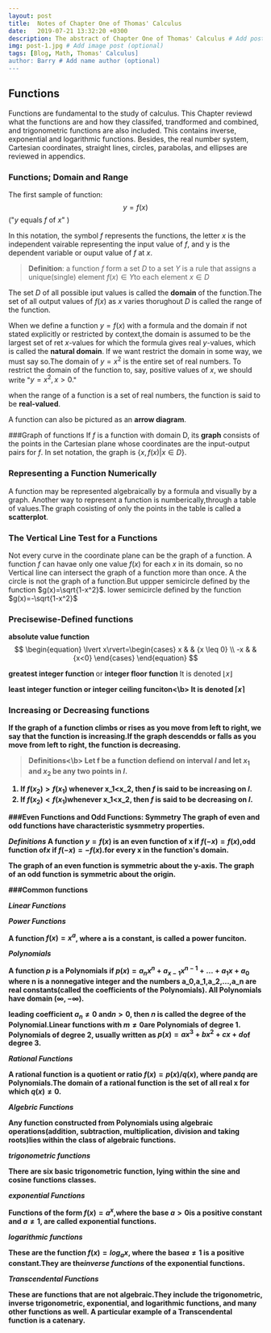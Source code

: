```yaml
---
layout: post
title:  Notes of Chapter One of Thomas' Calculus
date:   2019-07-21 13:32:20 +0300
description: The abstract of Chapter One of Thomas' Calculus # Add post description (optional)
img: post-1.jpg # Add image post (optional)
tags: [Blog, Math, Thomas' Calculus]
author: Barry # Add name author (optional)
---
```


## Functions
Functions are fundamental to the study of calculus.
This Chapter reviewd what the functions are and how they classifed, trandformed and combined, and trigonometric functions are also included.
This contains inverse, exponential and logarithmic functions. Besides, the real number system, Cartesian coordinates, straight lines, circles, parabolas, and ellipses are reviewed in appendics.

### Functions; Domain and Range

The first sample of function:
$$y=f(x) $$
  ("$y$ equals $f$ of $x$" )

In this notation, the symbol $f$ represents the functions,
the letter $x$ is the independent vairable representing the input value of $f$, and y is the dependent variable or ouput value of $f$ at $x$.

>**Definition**: a function $f$ form a set $D$ to a set $Y$ is a rule that assigns a unique(single) element $f(x)\in Y$to each element $x\in D$

The set $D$ of all possible iput values is called the **domain** of the function.The set of all output values of $f(x)$ as $x$ varies thorughout $D$ is called the range of the function.

When we define a function $y=f(x)$ with a formula and the domain if not stated explicitly or restricted by context,the domain is assumed to be the largest set of ret $x$-values for which the formula gives real $y$-values, which is called the **natural domain**.
If we want restrict the domain in some way, we must say so.The domain of $y = x^2$ is the entire set of real numbers. To restrict the domain of the function to, say, positive values of $x$, we should write "$y=x^2,x>0.$"

when  the range of a function is a set of real numbers, the function is said to be **real-valued**.

A function can also be pictured as an **arrow diagram**.

###Graph of functions
If $f$ is a function with domain D, its **graph** consists of the points in the Cartesian plane whose coordinates are the input-output pairs for $f$. In set notation, the graph is $\{x,f(x)|x\in D\}$.


### Representing a Function Numerically
A function may be represented algebraically by a formula
and visually by a graph. Another way to represent a function is numberically,through a table of values.The graph cosisting of only the points in the table is called a **scatterplot**.

### The Vertical Line Test for a Functions
Not every curve in the coordinate plane can be the graph of a function. A function $f$ can havae only one value $f(x)$ for each $x$ in its domain, so no Vertical line can intersect the graph of a function more than once. A
the circle is not the graph of a function.But uppper semicircle defined by the function $g(x)=\sqrt{1-x^2}$.
lower semicircle defined by the function $g(x)=-\sqrt{1-x^2}$

### Precisewise-Defined functions
<b> absolute value function </b>
$$
\begin{equation}
\lvert x\rvert=\begin{cases}
x & & {x \leq 0} \\
-x & & {x<0}  
\end{cases}
\end{equation}
$$

<b>greatest integer function </b> or <b> integer floor function</b>
It is denoted $\lfloor x\rfloor$

<b>least integer function or integer ceiling funciton<\b>
It is denoted $\lceil x\rceil$

### Increasing or Decreasing functions
If the graph of a function climbs or rises as you move from left to right, we say that the function is increasing.If the graph descendds or falls as you move from left to right, the function is decreasing.

><b>Definitions<\b> Let f be a function defiend on interval $I$ and let $x_1$ and $x_2$ be any two points in $I$.
1. If $f(x_2)>f(x_1)$ whenever x_1<x_2, then $f$ is said to be increasing on $I$.
2. If $f(x_2)<f(x_1)$whenever x_1<x_2, then $f$ is said to be decreasing on $I$.

###Even Functions and Odd Functions: Symmetry
The graph of even and odd functions have characteristic sysmmetry properties.

<em>Definitions</em> A function $y=f(x)$ is an
 even function of x if $f(-x)=f(x)$,odd function of$x$ if $f(-x)=-f(x)$.for every x in the function's domain.

 The graph of an even function is symmetric about the y-axis.
 The graph of an odd function is symmetric about the origin.

###Common functions

<em>Linear Functions</em>

<em>Power Functions</em>

A function $f(x) = x^a$, where a is a constant, is called  a power funciton.

<em>Polynomials</em>

A function $p$ is a <b>Polynomials</b> if
$p(x)=a_nx^n+a_{x-1}x^{n-1}+ ...+a_1x+a_0$
where n is a nonnegative integer and the numbers a_0,a_1,a_2,...,a_n are real constants(called the <b>coefficients</b> of the Polynomials).
All Polynomials have domain $(\infty, -\infty)$.

leading coefficient $a_n\ne0$ and$n>0$, then $n$ is called the degree of the Polynomial.Linear functions with $m\ne0$are Polynomials of degree 1. Polynomials of degree 2, usually written as $p(x)=ax^3+bx^2+cx+d$of degree 3.


<em>Rational Functions</em>

A rational function is a quotient or ratio $f(x)=p(x)/q(x)$, where $p$and$q$ are Polynomials.The domain of a rational function is the set of all real x for which $q(x)\ne0$.

<em> Algebric Functions</em>

Any function constructed from Polynomials using algebraic operations(addition, subtraction, multiplication, division and taking roots)lies within the class of algebraic  functions.

<em>trigonometric functions</em>

There are six basic trigonometric function, lying within the sine and cosine functions classes.

<em>exponential Functions</em>

Functions of the form $f(x)=a^x$,where the base $a>0$is a positive constant and $a\ne1$, are called exponential functions.

<em> logarithmic functions </em>

These are the function $f(x)=log_ax$, where the base$a\ne1$ is a positive constant.They are the<i>inverse functions</i> of the exponential functions.

<em>Transcendental Functions</em>

These are functions that are not algebraic.They include the trigonometric, inverse trigonometric, exponential, and logarithmic functions, and many other functions as well. A particular example of a Transcendental function is a <b>catenary</b>.
